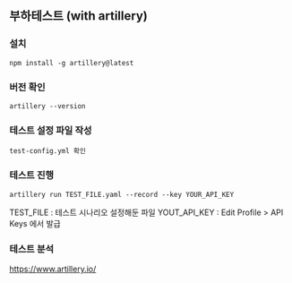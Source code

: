 ## 부하테스트 (with artillery)

### 설치

```
npm install -g artillery@latest
```

### 버전 확인

```
artillery --version
```

### 테스트 설정 파일 작성

```text
test-config.yml 확인
```

### 테스트 진행

```
artillery run TEST_FILE.yaml --record --key YOUR_API_KEY
```

TEST_FILE : 테스트 시나리오 설정해둔 파일
YOUT_API_KEY : Edit Profile > API Keys 에서 발급

### 테스트  분석

https://www.artillery.io/


